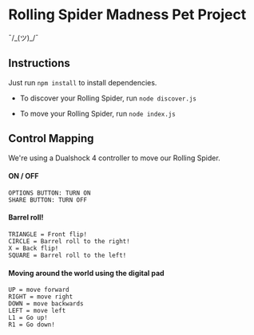 # Rolling Spider Madness Pet Project

¯/\_(ツ)_/¯ 

## Instructions

Just run `npm install` to install dependencies.

- To discover your Rolling Spider, run `node discover.js`

- To move your Rolling Spider, run `node index.js`

## Control Mapping

We're using a Dualshock 4 controller to move our Rolling Spider.

#### ON / OFF

```
OPTIONS BUTTON: TURN ON
SHARE BUTTON: TURN OFF
```

#### Barrel roll!

```
TRIANGLE = Front flip!
CIRCLE = Barrel roll to the right!
X = Back flip!
SQUARE = Barrel roll to the left!
```

#### Moving around the world using the digital pad

```
UP = move forward
RIGHT = move right
DOWN = move backwards
LEFT = move left
L1 = Go up!
R1 = Go down!
```
